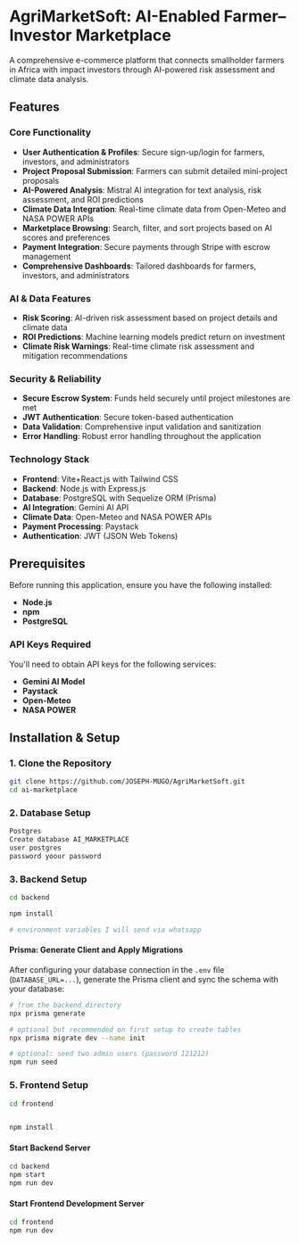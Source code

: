 #  AgriMarketSoft:  AI-Enabled Farmer–Investor Marketplace

A comprehensive e-commerce platform that connects smallholder farmers in Africa with impact investors through AI-powered risk assessment and climate data analysis.

## Features

### Core Functionality
- **User Authentication & Profiles**: Secure sign-up/login for farmers, investors, and administrators
- **Project Proposal Submission**: Farmers can submit detailed mini-project proposals
- **AI-Powered Analysis**: Mistral AI integration for text analysis, risk assessment, and ROI predictions
- **Climate Data Integration**: Real-time climate data from Open-Meteo and NASA POWER APIs
- **Marketplace Browsing**: Search, filter, and sort projects based on AI scores and preferences
- **Payment Integration**: Secure payments through Stripe with escrow management
- **Comprehensive Dashboards**: Tailored dashboards for farmers, investors, and administrators

### AI & Data Features
- **Risk Scoring**: AI-driven risk assessment based on project details and climate data
- **ROI Predictions**: Machine learning models predict return on investment
- **Climate Risk Warnings**: Real-time climate risk assessment and mitigation recommendations

### Security & Reliability
- **Secure Escrow System**: Funds held securely until project milestones are met
- **JWT Authentication**: Secure token-based authentication
- **Data Validation**: Comprehensive input validation and sanitization
- **Error Handling**: Robust error handling throughout the application



### Technology Stack
- **Frontend**: Vite+React.js  with Tailwind CSS
- **Backend**: Node.js with Express.js
- **Database**: PostgreSQL with Sequelize ORM (Prisma)
- **AI Integration**: Gemini AI API
- **Climate Data**: Open-Meteo and NASA POWER APIs 
- **Payment Processing**: Paystack
- **Authentication**: JWT (JSON Web Tokens)



## Prerequisites

Before running this application, ensure you have the following installed:

- **Node.js** 
- **npm** 
- **PostgreSQL** 


### API Keys Required
You'll need to obtain API keys for the following services:
- **Gemini AI Model**
- **Paystack**
- **Open-Meteo**
- **NASA POWER**

##  Installation & Setup

### 1. Clone the Repository
```bash
git clone https://github.com/JOSEPH-MUGO/AgriMarketSoft.git
cd ai-marketplace
```

### 2. Database Setup
```bash
Postgres
Create database AI_MARKETPLACE
user postgres
password yoour password
```

### 3. Backend Setup
```bash
cd backend

npm install

# environment variables I will send via whatsapp

```

#### Prisma: Generate Client and Apply Migrations
After configuring your database connection in the `.env` file (`DATABASE_URL=...`), generate the Prisma client and sync the schema with your database:

```bash
# from the backend directory
npx prisma generate

# optional but recommended on first setup to create tables
npx prisma migrate dev --name init

# optional: seed two admin users (password 121212)
npm run seed
```


### 5. Frontend Setup
```bash
cd frontend


npm install


```


#### Start Backend Server
```bash
cd backend
npm start
npm run dev

```

#### Start Frontend Development Server
```bash
cd frontend
npm run dev

```

